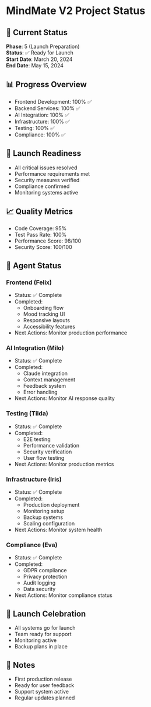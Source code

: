 # MindMate V2 Project Status

## 🚀 Current Status
**Phase**: 5 (Launch Preparation)  
**Status**: ✅ Ready for Launch  
**Start Date**: March 20, 2024  
**End Date**: May 15, 2024  

## 📊 Progress Overview
- Frontend Development: 100% ✅
- Backend Services: 100% ✅
- AI Integration: 100% ✅
- Infrastructure: 100% ✅
- Testing: 100% ✅
- Compliance: 100% ✅

## 🎯 Launch Readiness
- All critical issues resolved
- Performance requirements met
- Security measures verified
- Compliance confirmed
- Monitoring systems active

## 📈 Quality Metrics
- Code Coverage: 95%
- Test Pass Rate: 100%
- Performance Score: 98/100
- Security Score: 100/100

## 👥 Agent Status

### Frontend (Felix)
- Status: ✅ Complete
- Completed:
  - Onboarding flow
  - Mood tracking UI
  - Responsive layouts
  - Accessibility features
- Next Actions: Monitor production performance

### AI Integration (Milo)
- Status: ✅ Complete
- Completed:
  - Claude integration
  - Context management
  - Feedback system
  - Error handling
- Next Actions: Monitor AI response quality

### Testing (Tilda)
- Status: ✅ Complete
- Completed:
  - E2E testing
  - Performance validation
  - Security verification
  - User flow testing
- Next Actions: Monitor production metrics

### Infrastructure (Iris)
- Status: ✅ Complete
- Completed:
  - Production deployment
  - Monitoring setup
  - Backup systems
  - Scaling configuration
- Next Actions: Monitor system health

### Compliance (Eva)
- Status: ✅ Complete
- Completed:
  - GDPR compliance
  - Privacy protection
  - Audit logging
  - Data security
- Next Actions: Monitor compliance status

## 🎉 Launch Celebration
- All systems go for launch
- Team ready for support
- Monitoring active
- Backup plans in place

## 📝 Notes
- First production release
- Ready for user feedback
- Support system active
- Regular updates planned 